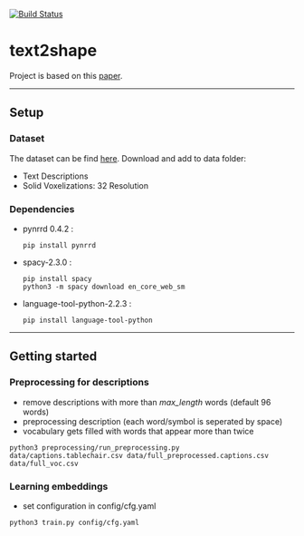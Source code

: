 [![Build Status](https://travis-ci.org/maxim0815/text2shape.svg?branch=master)](https://travis-ci.org/maxim0815/text2shape)

# text2shape

Project is based on this [paper](https://arxiv.org/abs/1803.08495).
___
## Setup

### Dataset

The dataset can be find [here](http://text2shape.stanford.edu/).
Download and add to data folder:
* Text Descriptions
* Solid Voxelizations: 32 Resolution

### Dependencies
* pynrrd 0.4.2 :
  ```
  pip install pynrrd
  ```
* spacy-2.3.0 :
  ```
  pip install spacy
  python3 -m spacy download en_core_web_sm
  ```

* language-tool-python-2.2.3 :
  ```
  pip install language-tool-python
  ```
___
## Getting started

### Preprocessing for descriptions

* remove descriptions with more than *max_length* words (default 96 words)
* preprocessing description (each word/symbol is seperated by space)
* vocabulary gets filled with words that appear more than twice

```
python3 preprocessing/run_preprocessing.py data/captions.tablechair.csv data/full_preprocessed.captions.csv data/full_voc.csv
```

### Learning embeddings

* set configuration in config/cfg.yaml

```
python3 train.py config/cfg.yaml
```